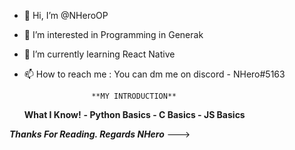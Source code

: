 - 👋 Hi, I’m @NHeroOP
- 👀 I’m interested in Programming in Generak
- 🌱 I’m currently learning React Native
- 📫 How to reach me : You can dm me on discord - NHero#5163

                     **MY INTRODUCTION**

     **What I Know!**
  ****- Python Basics
      - C Basics
      - JS Basics****

***Thanks For Reading.
Regards
NHero***
--->
